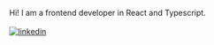 Hi!  I am a frontend developer in React and Typescript.
<br/>
<br/>
[![linkedin](https://img.shields.io/badge/linkedin-0A66C2?style=for-the-badge&logo=linkedin&logoColor=white)]()
